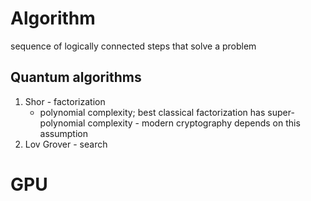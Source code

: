 # Algorithm
sequence of logically connected steps that solve a problem
## Quantum algorithms
1. Shor - factorization
	- polynomial complexity; best classical factorization has super-polynomial complexity - modern cryptography depends on this assumption
2. Lov Grover - search 
# GPU
